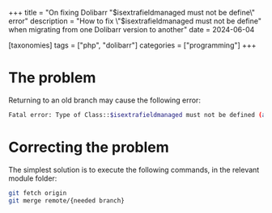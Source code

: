 +++
title = "On fixing Dolibarr \"$isextrafieldmanaged must not be define\" error"
description = "How to fix \"$isextrafieldmanaged must not be define\" when migrating from one Dolibarr version to another"
date = 2024-06-04

[taxonomies]
tags = ["php", "dolibarr"]
categories = ["programming"]
+++

# The problem

Returning to an old branch may cause the following error:

```sh
Fatal error: Type of Class::$isextrafieldmanaged must not be defined (as in class Object) in C:\wamp64\www\dolibarr\htdocs\custom\module\class.class.php on line 0
```

# Correcting the problem

The simplest solution is to execute the following commands, in the relevant module folder:

```sh
git fetch origin
git merge remote/{needed branch}
```
